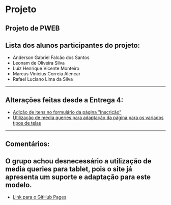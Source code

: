 # Projeto
Projeto de PWEB
---
## Lista dos alunos participantes do projeto:
* Anderson Gabriel Falcão dos Santos
* Leonam de Oliveira Silva
* Luiz Henrique Vicente Monteiro
* Marcus Vinicius Correia Alencar
* Rafael Luciano Lima da Silva
---
## Alterações feitas desde a Entrega 4:
* [Adição de itens no formulário da página "Inscrição"](https://github.com/rafaellucian0/Projeto/commit/9df455d339a3ecc7106363a37023ab493e0f3fa7)
* [Utilização de media queries para adaptação da página para os variados tipos de telas](https://github.com/rafaellucian0/Projeto/commit/0058427207eebfddc5cb56cc9125be60edee67f4)
---
## Comentários:
O grupo achou desnecessário a utilização de media queries para tablet, pois o site já apresenta um suporte e adaptação para este modelo.
---
* [Link para o GitHub Pages](https://rafaellucian0.github.io/Projeto/)
